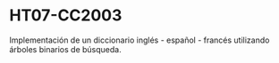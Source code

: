 # HT07-CC2003
Implementación de un diccionario inglés - español - francés utilizando árboles binarios de búsqueda.
